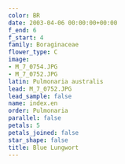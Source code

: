 ```yaml
---
color: BR
date: 2003-04-06 00:00:00+00:00
f_end: 6
f_start: 4
family: Boraginaceae
flower_type: C
image:
- M_7_0754.JPG
- M_7_0752.JPG
latin: Pulmonaria australis
lead: M_7_0752.JPG
lead_sample: false
name: index.en
order: Pulmonaria
parallel: false
petals: 5
petals_joined: false
star_shape: false
title: Blue Lungwort
---
```

